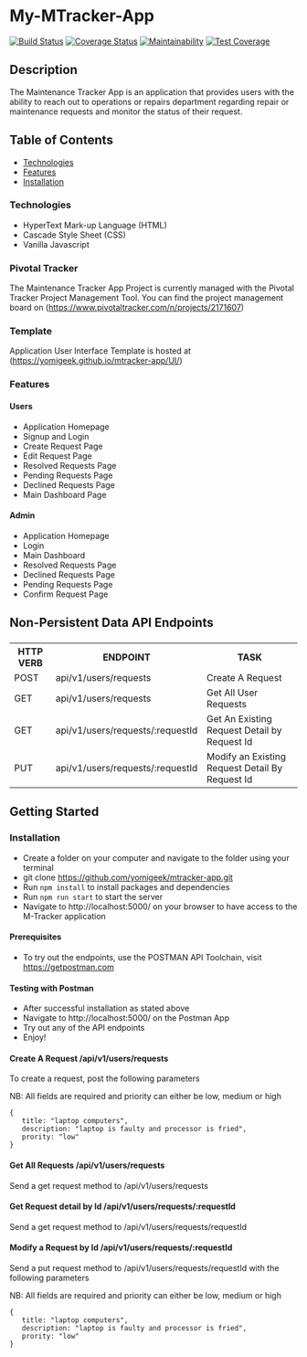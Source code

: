 # My-MTracker-App
[![Build Status](https://travis-ci.org/yomigeek/mtracker-app.svg?branch=ch-travis-ci-implementation-157687480)](https://travis-ci.org/yomigeek/mtracker-app) [![Coverage Status](https://coveralls.io/repos/github/yomigeek/mtracker-app/badge.svg?branch=ch-coveralls-implementation-157738024)](https://coveralls.io/github/yomigeek/mtracker-app?branch=ch-coveralls-implementation-157738024) [![Maintainability](https://api.codeclimate.com/v1/badges/78fc5727a7bace58a50d/maintainability)](https://codeclimate.com/github/yomigeek/mtracker-app/maintainability) [![Test Coverage](https://api.codeclimate.com/v1/badges/78fc5727a7bace58a50d/test_coverage)](https://codeclimate.com/github/yomigeek/mtracker-app/test_coverage)


## Description
The Maintenance Tracker App is an application that provides users with the ability to reach out to operations or repairs department regarding repair or maintenance requests and monitor the status of their request.

## Table of Contents

 * [Technologies](#technologies)
 * [Features](#features)
 * [Installation](#installation)

### Technologies
* HyperText Mark-up Language (HTML)
* Cascade Style Sheet (CSS)
* Vanilla Javascript
 
### Pivotal Tracker
The Maintenance Tracker App Project is currently managed with the Pivotal Tracker Project Management Tool.
You can find the project management board on (https://www.pivotaltracker.com/n/projects/2171607)

### Template
Application User Interface Template is hosted at (https://yomigeek.github.io/mtracker-app/UI/)

### Features

#### Users
* Application Homepage
* Signup and Login
* Create Request Page
* Edit Request Page
* Resolved Requests Page
* Pending Requests Page
* Declined Requests Page
* Main Dashboard Page

#### Admin
* Application Homepage
* Login
* Main Dashboard
* Resolved Requests Page
* Declined Requests Page
* Pending Requests Page
* Confirm Request Page


## Non-Persistent Data API Endpoints

###

<table>

<tr><th>HTTP VERB</th><th>ENDPOINT</th><th>TASK</th></tr>

<tr><td>POST</td> <td>api/v1/users/requests</td> <td>Create A Request</td></tr>

<tr><td>GET</td> <td>api/v1/users/requests</td> <td>Get All User Requests</td></tr>

<tr><td>GET</td> <td>api/v1/users/requests/:requestId</td> <td>Get An Existing Request Detail by Request Id</td></tr>

<tr><td>PUT</td> <td>api/v1/users/requests/:requestId</td>  <td> Modify an  Existing Request Detail By Request Id</td></tr>

</table>

## Getting Started

### Installation 

* Create a folder on your computer and navigate to the folder using your terminal
* git clone https://github.com/yomigeek/mtracker-app.git
* Run `npm install` to install packages and dependencies
* Run `npm run start` to start the server
* Navigate to http://localhost:5000/ on your browser to have access to the M-Tracker application

#### Prerequisites

* To try out the endpoints, use the POSTMAN API Toolchain, visit https://getpostman.com

#### Testing with Postman

* After successful installation as stated above
* Navigate to http://localhost:5000/ on the Postman App
* Try out any of the API endpoints
* Enjoy! 

#### Create A Request /api/v1/users/requests

To create a request, post the following parameters

NB: All fields are required and priority can either be low, medium or high

```
{
   title: "laptop computers",
   description: "laptop is faulty and processor is fried",
   prority: "low"
}

```

#### Get All Requests /api/v1/users/requests
Send a get request method to /api/v1/users/requests

#### Get Request detail by Id /api/v1/users/requests/:requestId
Send a get request method to /api/v1/users/requests/requestId

#### Modify a Request by Id /api/v1/users/requests/:requestId
Send a put request method to /api/v1/users/requests/requestId with the following parameters

NB: All fields are required and priority can either be low, medium or high

```
{
   title: "laptop computers",
   description: "laptop is faulty and processor is fried",
   prority: "low"
}

```


